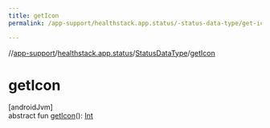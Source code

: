 ```yaml
---
title: getIcon
permalink: /app-support/healthstack.app.status/-status-data-type/get-icon.html

---
```

//[app-support](../../../index.html)/[healthstack.app.status](../index.html)/[StatusDataType](index.html)/[getIcon](get-icon.html)



# getIcon



[androidJvm]\
abstract fun [getIcon](get-icon.html)(): [Int](https://kotlinlang.org/api/latest/jvm/stdlib/kotlin/-int/index.html)




